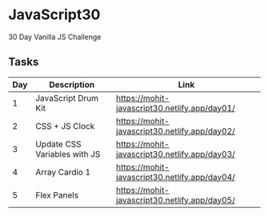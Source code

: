 # JavaScript30
30 Day Vanilla JS Challenge

## Tasks

| Day | Description | Link |
| --- | --- | --- |
| 1 | JavaScript Drum Kit | https://mohit-javascript30.netlify.app/day01/ |
| 2 | CSS + JS Clock | https://mohit-javascript30.netlify.app/day02/ |
| 3 | Update CSS Variables with JS | https://mohit-javascript30.netlify.app/day03/ |
| 4 | Array Cardio 1 | https://mohit-javascript30.netlify.app/day04/ |
| 5 | Flex Panels | https://mohit-javascript30.netlify.app/day05/ |
